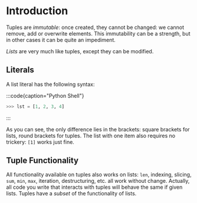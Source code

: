 # Introduction

Tuples are *immutable*: once created, they cannot be changed: we cannot remove, add or overwrite elements.
This immutability can be a strength, but in other cases it can be quite an impediment.

*Lists* are very much like tuples, except they can be modified.

## Literals

A list literal has the following syntax:

:::code{caption="Python Shell"}

```python
>>> lst = [1, 2, 3, 4]
```

:::

As you can see, the only difference lies in the brackets: square brackets for lists, round brackets for tuples.
The list with one item also requires no trickery: `[1]` works just fine.

## Tuple Functionality

All functionality available on tuples also works on lists: `len`, indexing, slicing, `sum`, `min`, `max`, iteration, destructuring, etc. all work without change.
Actually, all code you write that interacts with tuples will behave the same if given lists.
Tuples have a *subset* of the functionality of lists.
